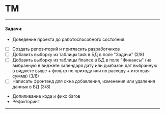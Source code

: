 ﻿# TM

---

#### Задачи:
 - Доведение проекта до работоспособного состояния:
- [ ] Создать репозиторий и пригласить разработчиков
- [ ] Добавить выборку из таблицы task в БД в поле "Задачи" (2/8)
- [ ] Добавить выборку из таблицы finance в БД в поле "Финансы" (на выбранную в виджете календаря дату или диабазон дат выбранную в виджете выше + фильтр по приходу или по расходу + итоговая сумма) (3/8)
- [ ] Написать фронтенд для окна добавления, изменения или удаления данных в БД  (3/8)
 - Допиливание кода и фикс багов
 - Рефакторинг

---
